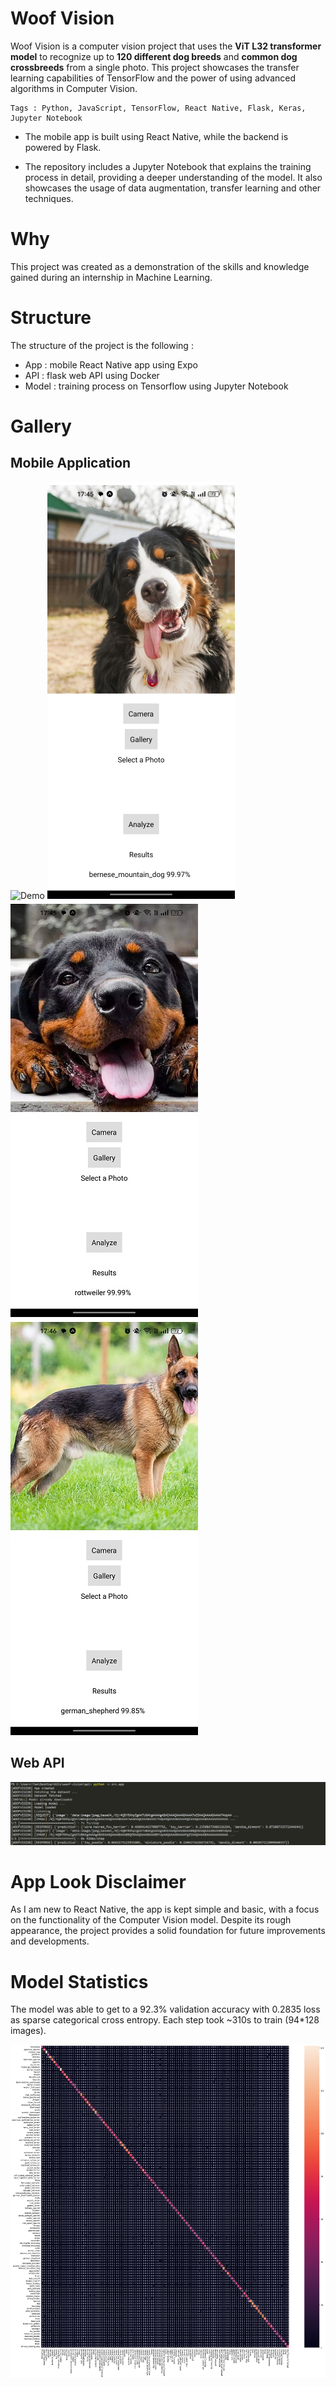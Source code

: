# Woof Vision
Woof Vision is a computer vision project that uses the **ViT L32 transformer model** to recognize up to **120 different dog breeds** and **common dog crossbreeds** from a single photo. This project showcases the transfer learning capabilities of TensorFlow and the power of using advanced algorithms in Computer Vision.

```
Tags : Python, JavaScript, TensorFlow, React Native, Flask, Keras, Jupyter Notebook
```

 * The mobile app is built using React Native, while the backend is powered by Flask.

 * The repository includes a Jupyter Notebook that explains the training process in detail, providing a deeper understanding of the model. It also showcases the usage of data augmentation, transfer learning and other techniques.

# Why
This project was created as a demonstration of the skills and knowledge gained during an internship in Machine Learning.

# Structure
The structure of the project is the following :
 - App : mobile React Native app using Expo
 - API : flask web API using Docker
 - Model : training process on Tensorflow using Jupyter Notebook

# Gallery

## Mobile Application
![Demo](imgs/demo.webp)
![Screen1](imgs/screen1.jpg)
![Screen2](imgs/screen2.jpg)
![Screen3](imgs/screen3.jpg)

## Web API
![API](imgs/api.png)

# App Look Disclaimer
As I am new to React Native, the app is kept simple and basic, with a focus on the functionality of the Computer Vision model. Despite its rough appearance, the project provides a solid foundation for future improvements and developments.

# Model Statistics
The model was able to get to a 92.3% validation accuracy with 0.2835 loss as sparse categorical cross entropy. Each step took ~310s to train (94*128 images).

![Confusion Matrix](imgs/cm.png)

